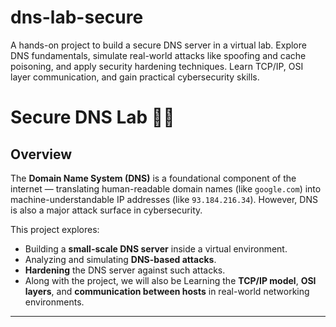 # dns-lab-secure
A hands-on project to build a secure DNS server in a virtual lab. Explore DNS fundamentals, simulate real-world attacks like spoofing and cache poisoning, and apply security hardening techniques. Learn TCP/IP, OSI layer communication, and gain practical cybersecurity skills.


# Secure DNS Lab 🔐🌐

## Overview

The **Domain Name System (DNS)** is a foundational component of the internet — translating human-readable domain names (like `google.com`) into machine-understandable IP addresses (like `93.184.216.34`). However, DNS is also a major attack surface in cybersecurity.

This project explores:
- Building a **small-scale DNS server** inside a virtual environment.
- Analyzing and simulating **DNS-based attacks**.
- **Hardening** the DNS server against such attacks.
- Along with the project, we will also be Learning the **TCP/IP model**, **OSI layers**, and **communication between hosts** in real-world networking environments.

---
